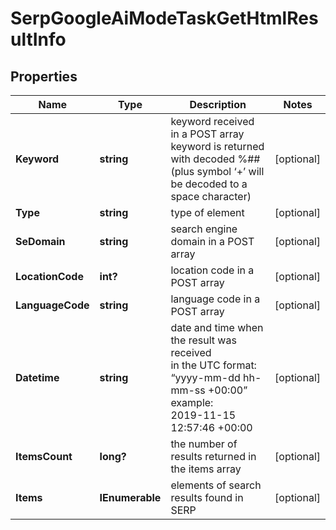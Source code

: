 # SerpGoogleAiModeTaskGetHtmlResultInfo


## Properties

| Name | Type | Description | Notes |
|------------ | ------------- | ------------- | -------------|
**Keyword** | **string** | keyword received in a POST array<br>keyword is returned with decoded %## (plus symbol ‘+’ will be decoded to a space character) |[optional]|
**Type** | **string** | type of element |[optional]|
**SeDomain** | **string** | search engine domain in a POST array |[optional]|
**LocationCode** | **int?** | location code in a POST array |[optional]|
**LanguageCode** | **string** | language code in a POST array |[optional]|
**Datetime** | **string** | date and time when the result was received<br>in the UTC format: “yyyy-mm-dd hh-mm-ss +00:00”<br>example:<br>2019-11-15 12:57:46 +00:00 |[optional]|
**ItemsCount** | **long?** | the number of results returned in the items array |[optional]|
**Items** | **IEnumerable<HtmlItemInfo>** | elements of search results found in SERP |[optional]|